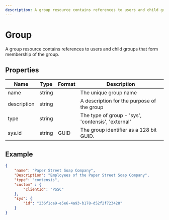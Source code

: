 ```yaml
---
description: A group resource contains references to users and child groups that form membership of the group.
---
```

# Group

A group resource contains references to users and child groups that form membership of the group.

## Properties

| Name        | Type   | Format | Description                                        |
|-------------|--------|--------|----------------------------------------------------|
| name        | string |        | The unique group name                              |
| description | string |        | A description for the purpose of the group         |
| type        | string |        | The type of group - 'sys', 'contensis', 'external' |
| sys.id      | string | GUID   | The group identifier as a 128 bit GUID.            |




## Example

```json
{
    "name": "Paper Street Soap Company",
    "Description": "Employees of the Paper Street Soap Company", 
    "type": "contensis",
    "custom" : {
        "clientId": "PSSC"
    },
    "sys": {
        "id": "236f1ce9-e5e6-4a93-b178-d52f2f723428"
    }
}
```